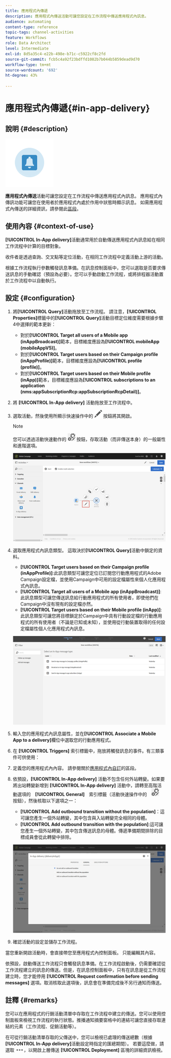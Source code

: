 ```yaml
---
title: 應用程式內傳遞
description: 應用程式內傳送活動可讓您設定在工作流程中傳送應用程式內訊息。
audience: automating
content-type: reference
topic-tags: channel-activities
feature: Workflows
role: Data Architect
level: Intermediate
exl-id: 8d5a35c4-e22b-498e-b71c-c5922cf8c2fd
source-git-commit: fcb5c4a92f23bdffd1082b7b044b5859dead9d70
workflow-type: tm+mt
source-wordcount: '692'
ht-degree: 43%

---
```


# 應用程式內傳遞{#in-app-delivery}

## 說明 {#description}

![](assets/wkf_in_app_1.png)

**應用程式內傳送**&#x200B;活動可讓您設定在工作流程中傳送應用程式內訊息。 應用程式內傳訊功能可讓您在使用者於應用程式內處於作用中狀態時顯示訊息。 如需應用程式內傳送的詳細資訊，請參閱此[區段](../../channels/using/about-in-app-messaging.md)。

## 使用內容 {#context-of-use}

**[!UICONTROL In-App delivery]**&#x200B;活動通常用於自動傳送應用程式內訊息給在相同工作流程中計算的目標對象。

收件者是透過查詢、交叉點等定位活動，在相同工作流程中定義活動上游的活動。

根據工作流程執行參數觸發訊息準備。在訊息控制面板中，您可以選取是否要求傳送訊息的手動確認（預設為必要）。您可以手動啟動工作流程，或將排程器活動置於工作流程中以自動執行。

## 設定 {#configuration}

1. 將&#x200B;**[!UICONTROL Query]**&#x200B;活動拖放至工作流程。 請注意，**[!UICONTROL Properties]**&#x200B;標籤中的&#x200B;**[!UICONTROL Query]**&#x200B;活動目標定位維度需要根據步驟4中選擇的範本更新：

   * 對於&#x200B;**[!UICONTROL Target all users of a Mobile app (inAppBroadcast)]**&#x200B;範本，目標維度應設為&#x200B;**[!UICONTROL mobileApp (mobileAppV5)]**。
   * 對於&#x200B;**[!UICONTROL Target users based on their Campaign profile (inAppProfile)]**&#x200B;範本，目標維度應設為&#x200B;**[!UICONTROL profile (profile)]**。
   * 對於&#x200B;**[!UICONTROL Target users based on their Mobile profile (inApp)]**&#x200B;範本，目標維度應設為&#x200B;**[!UICONTROL subscriptions to an application (nms:appSubscriptionRcp:appSubscriptionRcpDetail)]**。

1. 將 **[!UICONTROL In-App delivery]** 活動拖放至工作流程中。
1. 選取活動，然後使用所顯示快速操作中的 ![](assets/edit_darkgrey-24px.png) 按鈕將其開啟。

   >[!NOTE]
   >
   >您可以透過活動快速動作的 ![](assets/dlv_activity_params-24px.png) 按鈕，存取活動（而非傳送本身）的一般屬性和進階選項。

   ![](assets/wkf_in_app_3.png)

1. 選取應用程式內訊息類型。 這取決於&#x200B;**[!UICONTROL Query]**&#x200B;活動中鎖定的資料。

   * **[!UICONTROL Target users based on their Campaign profile (inAppProfile)]**:此訊息類型可讓您定位已訂閱您行動應用程式的Adobe Campaign設定檔，並使用Campaign中可用的設定檔屬性來個人化應用程式內訊息。
   * **[!UICONTROL Target all users of a Mobile app (inAppBroadcast)]**:此訊息類型可讓您傳送訊息給行動應用程式的所有使用者，即使他們在Campaign中沒有現有的設定檔亦然。
   * **[!UICONTROL Target users based on their Mobile profile (inApp)]**:此訊息類型可讓您將目標鎖定於Campaign中具有行動設定檔的行動應用程式的所有使用者（不論是已知或未知），並使用從行動裝置取得的任何設定檔屬性個人化應用程式內訊息。

   ![](assets/wkf_in_app_4.png)

1. 輸入您的應用程式內訊息屬性，並在&#x200B;**[!UICONTROL Associate a Mobile App to a delivery]**&#x200B;欄位中選取您的行動應用程式。
1. 在 **[!UICONTROL Triggers]** 索引標籤中，拖放將觸發訊息的事件。有三類事件可供使用：
1. 定義您的應用程式內內容。 請參閱關於[應用程式內自訂](../../channels/using/customizing-an-in-app-message.md)的區段。
1. 依預設，**[!UICONTROL In-App delivery]** 活動不包含任何外站轉變。如果要將出站轉變新增到 **[!UICONTROL In-App delivery]** 活動中，請轉至高階活動選項的　**[!UICONTROL General]**　索引標籤（活動快速操作中的　![](assets/dlv_activity_params-24px.png)　按鈕），然後核取以下選項之一：

   * **[!UICONTROL Add outbound transition without the population]**：這可讓您產生一個外站轉變，其中包含與入站轉變完全相同的母體。
   * **[!UICONTROL Add outbound transition with the population]**:這可讓您產生一個外站轉變，其中包含傳送訊息的母體。傳遞準備期間排除的目標成員會從此轉變中排除。

   ![](assets/wkf_in_app_5.png)

1. 確認活動的設定並儲存工作流程。

當您重新開啟活動時，會直接帶您至應用程式內控制面板。 只能編輯其內容。

依預設，啟動傳送工作流程只會觸發訊息準備。在工作流程啟動後，仍需要確認從工作流程建立的訊息的傳送。但是，在訊息控制面板中，只有在訊息是從工作流程建立時，您才能停用 **[!UICONTROL Request confirmation before sending messages]** 選項。取消核取此選項後，訊息會在準備完成後不另行通知而傳送。

## 註釋 {#remarks}

您可以在應用程式的行銷活動清單中存取在工作流程中建立的傳送。您可以使用控制面板來檢視工作流程的執行狀態。推播通知摘要窗格中的連結可讓您直接存取連結的元素（工作流程、促銷活動等）。

在可從行銷活動清單存取的父傳送中，您可以檢視已處理的傳送總數（根據&#x200B;**[!UICONTROL In-App delivery]**&#x200B;活動設定時指定的匯總期間）。 若要這麼做，請選取 ![](assets/wkf_dlv_detail_button.png)，以開啟上層傳送 **[!UICONTROL Deployment]** 區塊的詳細資訊檢視。
